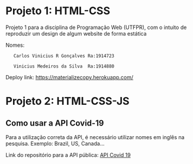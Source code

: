 # Projeto 1: HTML-CSS
Projeto 1 para a disciplina de Programação Web (UTFPR), com o intuito de reproduzir um design de algum website de forma estática

Nomes: 
       
       Carlos Vinicius R Gonçalves Ra:1914723

       Vinicius Medeiros da Silva  Ra:1914880

Deploy link: https://materializecopy.herokuapp.com/ 

# Projeto 2: HTML-CSS-JS
<h2>Como usar a API Covid-19</h2>
Para a utilização correta da API, é necessário utilizar nomes em inglês na pesquisa. Exemplo: Brazil, US, Canada...

Link do repositório para a API pública: <a href="https://github.com/M-Media-Group/Covid-19-API">API Covid 19</a>
